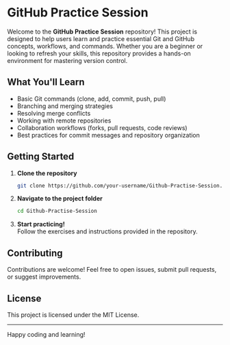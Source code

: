# GitHub Practice Session

Welcome to the **GitHub Practice Session** repository! This project is designed to help users learn and practice essential Git and GitHub concepts, workflows, and commands. Whether you are a beginner or looking to refresh your skills, this repository provides a hands-on environment for mastering version control.

## What You'll Learn

- Basic Git commands (clone, add, commit, push, pull)
- Branching and merging strategies
- Resolving merge conflicts
- Working with remote repositories
- Collaboration workflows (forks, pull requests, code reviews)
- Best practices for commit messages and repository organization

## Getting Started

1. **Clone the repository**  
    ```bash
    git clone https://github.com/your-username/Github-Practise-Session.git
    ```

2. **Navigate to the project folder**  
    ```bash
    cd Github-Practise-Session
    ```

3. **Start practicing!**  
    Follow the exercises and instructions provided in the repository.

## Contributing

Contributions are welcome! Feel free to open issues, submit pull requests, or suggest improvements.

## License

This project is licensed under the MIT License.

---

Happy coding and learning!